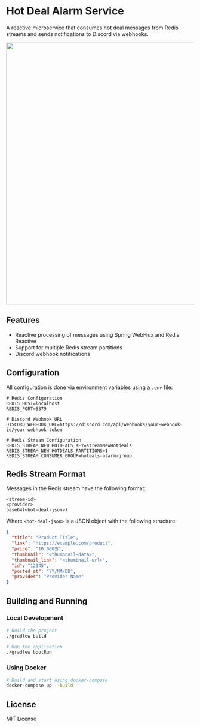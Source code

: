 # Hot Deal Alarm Service

A reactive microservice that consumes hot deal messages from Redis streams and sends notifications to Discord via webhooks.

<img src="https://github.com/user-attachments/assets/1179787e-303f-4dd8-9f59-b2871b205c65" width="600" height="700" />

## Features

- Reactive processing of messages using Spring WebFlux and Redis Reactive
- Support for multiple Redis stream partitions
- Discord webhook notifications

## Configuration

All configuration is done via environment variables using a `.env` file:

```
# Redis Configuration
REDIS_HOST=localhost
REDIS_PORT=6379

# Discord Webhook URL
DISCORD_WEBHOOK_URL=https://discord.com/api/webhooks/your-webhook-id/your-webhook-token

# Redis Stream Configuration
REDIS_STREAM_NEW_HOTDEALS_KEY=streamNewHotdeals
REDIS_STREAM_NEW_HOTDEALS_PARTITIONS=1
REDIS_STREAM_CONSUMER_GROUP=hoteals-alarm-group
```

## Redis Stream Format

Messages in the Redis stream have the following format:

```
<stream-id>
<provider>
base64(<hot-deal-json>)
```

Where `<hot-deal-json>` is a JSON object with the following structure:

```json
{
  "title": "Product Title",
  "link": "https://example.com/product",
  "price": "10,000원",
  "thumbnail": "<thumbnail-data>",
  "thumbnail_link": "<thumbnail-url>",
  "id": "12345",
  "posted_at": "YY/MM/DD",
  "provider": "Provider Name"
}
```

## Building and Running

### Local Development

```bash
# Build the project
./gradlew build

# Run the application
./gradlew bootRun
```

### Using Docker

```bash
# Build and start using docker-compose
docker-compose up --build
```

## License

MIT License
